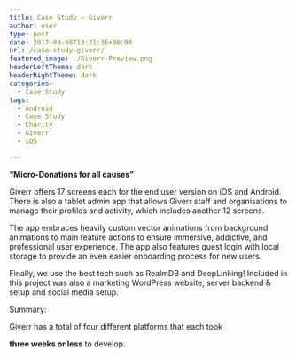 ```yaml
---
title: Case Study – Giverr
author: user
type: post
date: 2017-09-08T13:21:36+00:00
url: /case-study-giverr/
featured_image: ./Giverr-Preview.png
headerLeftTheme: dark
headerRightTheme: dark
categories:
  - Case Study
tags:
  - Android
  - Case Study
  - Charity
  - Giverr
  - iOS

---
```

**&#8220;Micro-Donations for all causes&#8221;**

Giverr offers 17 screens each for the end user version on iOS and Android. There is also a tablet admin app that allows Giverr staff and organisations to manage their profiles and activity, which includes another 12 screens.

The app embraces heavily custom vector animations from background animations to main feature actions to ensure immersive, addictive, and professional user experience. The app also features guest login with local storage to provide an even easier onboarding process for new users.

Finally, we use the best tech such as RealmDB and DeepLinking! Included in this project was also a marketing WordPress website, server backend & setup and social media setup.

Summary:
  
Giverr has a total of four different platforms that each took
  
**three weeks or less** to develop.